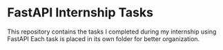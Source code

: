 # FastAPI Internship Tasks

This repository contains the tasks I completed during my internship using FastAPI
Each task is placed in its own folder for better organization.





